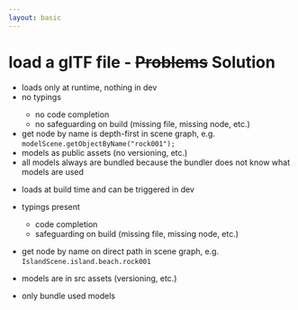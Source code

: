 ```yaml
---
layout: basic
---
```


# load a glTF file - ~~Problems~~ Solution

<div class="text-gray-400">

- <mdi-code class="mr-2"/> loads only at runtime, nothing in dev
- <ant-design-frown-filled class="text-red-400" /> no typings
  - no code completion
  - no safeguarding on build (missing file, missing node, etc.)
- <ant-design-frown-filled class="text-red-400" /> get node by name is depth-first in scene graph, e.g. `modelScene.getObjectByName("rock001");`
- <ant-design-frown-filled class="text-red-400" /> models as public assets (no versioning, etc.)
- <ant-design-frown-filled class="text-red-400" /> all models always are bundled because the bundler does not know what models are used

</div>

<div class="absolute w-full top-24 bg-white" v-click>

- <mdi-code class="mr-2"/> loads at build time and can be triggered in dev

</div>

<div class="absolute w-full top-34 bg-white" v-click>

- <ant-design-smile-filled class="text-green-400" /> typings present
  - code completion
  - safeguarding on build (missing file, missing node, etc.)

</div>

<div class="absolute w-full top-64 bg-white" v-click>

- <ant-design-smile-filled class="text-green-400" /> get node by name on direct path in scene graph, e.g. `IslandScene.island.beach.rock001`

</div>

<div class="absolute w-full top-74 bg-white" v-click>

- <ant-design-smile-filled class="text-green-400" /> models are in src assets (versioning, etc.)

</div>

<div class="absolute w-full top-84 bg-white" v-click>

- <ant-design-smile-filled class="text-green-400" /> only bundle used models

</div>
